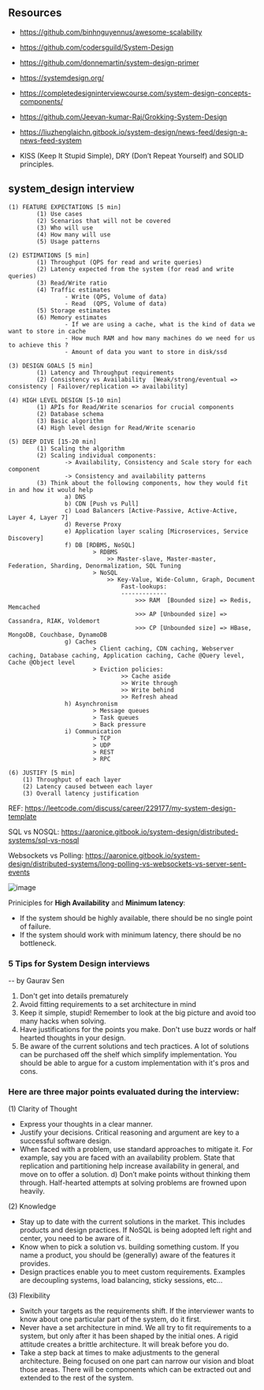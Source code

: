 ## Resources

* https://github.com/binhnguyennus/awesome-scalability
* https://github.com/codersguild/System-Design
* https://github.com/donnemartin/system-design-primer
* https://systemdesign.org/
* https://completedesigninterviewcourse.com/system-design-concepts-components/
* https://github.com/Jeevan-kumar-Raj/Grokking-System-Design
* https://liuzhenglaichn.gitbook.io/system-design/news-feed/design-a-news-feed-system

* KISS (Keep It Stupid Simple), DRY (Don’t Repeat Yourself) and SOLID principles.


## system_design interview

```
(1) FEATURE EXPECTATIONS [5 min]
        (1) Use cases
        (2) Scenarios that will not be covered
        (3) Who will use
        (4) How many will use
        (5) Usage patterns

(2) ESTIMATIONS [5 min]
        (1) Throughput (QPS for read and write queries)
        (2) Latency expected from the system (for read and write queries)
        (3) Read/Write ratio
        (4) Traffic estimates
                - Write (QPS, Volume of data)
                - Read  (QPS, Volume of data)
        (5) Storage estimates
        (6) Memory estimates
                - If we are using a cache, what is the kind of data we want to store in cache
                - How much RAM and how many machines do we need for us to achieve this ?
                - Amount of data you want to store in disk/ssd

(3) DESIGN GOALS [5 min]
        (1) Latency and Throughput requirements
        (2) Consistency vs Availability  [Weak/strong/eventual => consistency | Failover/replication => availability]

(4) HIGH LEVEL DESIGN [5-10 min]
        (1) APIs for Read/Write scenarios for crucial components
        (2) Database schema
        (3) Basic algorithm
        (4) High level design for Read/Write scenario

(5) DEEP DIVE [15-20 min]
        (1) Scaling the algorithm
        (2) Scaling individual components: 
                -> Availability, Consistency and Scale story for each component
                -> Consistency and availability patterns
        (3) Think about the following components, how they would fit in and how it would help
                a) DNS
                b) CDN [Push vs Pull]
                c) Load Balancers [Active-Passive, Active-Active, Layer 4, Layer 7]
                d) Reverse Proxy
                e) Application layer scaling [Microservices, Service Discovery]
                f) DB [RDBMS, NoSQL]
                        > RDBMS 
                            >> Master-slave, Master-master, Federation, Sharding, Denormalization, SQL Tuning
                        > NoSQL
                            >> Key-Value, Wide-Column, Graph, Document
                                Fast-lookups:
                                -------------
                                    >>> RAM  [Bounded size] => Redis, Memcached
                                    >>> AP [Unbounded size] => Cassandra, RIAK, Voldemort
                                    >>> CP [Unbounded size] => HBase, MongoDB, Couchbase, DynamoDB
                g) Caches
                        > Client caching, CDN caching, Webserver caching, Database caching, Application caching, Cache @Query level, Cache @Object level
                        > Eviction policies:
                                >> Cache aside
                                >> Write through
                                >> Write behind
                                >> Refresh ahead
                h) Asynchronism
                        > Message queues
                        > Task queues
                        > Back pressure
                i) Communication
                        > TCP
                        > UDP
                        > REST
                        > RPC

(6) JUSTIFY [5 min]
	(1) Throughput of each layer
	(2) Latency caused between each layer
	(3) Overall latency justification
```  
  
REF: https://leetcode.com/discuss/career/229177/my-system-design-template

SQL vs NOSQL: https://aaronice.gitbook.io/system-design/distributed-systems/sql-vs-nosql

Websockets vs Polling: https://aaronice.gitbook.io/system-design/distributed-systems/long-polling-vs-websockets-vs-server-sent-events

![image](https://user-images.githubusercontent.com/19663316/149452891-66593ffc-422a-4d98-ad39-e2c17207382b.png)


Priniciples for **High Availability** and **Minimum latency**:
* If the system should be highly available, there should be no single point of failure.
* If the system should work with minimum latency, there should be no bottleneck.


### 5 Tips for System Design interviews
-- by Gaurav Sen
1) Don't get into details prematurely
2) Avoid fitting requirements to a set architecture in mind
3) Keep it simple, stupid! Remember to look at the big picture and avoid too many hacks when solving.
4) Have justifications for the points you make. Don't use buzz words or half hearted thoughts in your design.
5) Be aware of the current solutions and tech practices. A lot of solutions can be purchased off the shelf which simplify implementation. You should be able to argue for a custom implementation with it's pros and cons.


### Here are three major points evaluated during the interview:
(1) Clarity of Thought
  * Express your thoughts in a clear manner.
  * Justify your decisions. Critical reasoning and argument are key to a successful software design.
  * When faced with a problem, use standard approaches to mitigate it. For example, say you are faced with an availability problem. State that replication and partitioning help increase availability in general, and move on to offer a solution. d) Don’t make points without thinking them through. Half-hearted attempts at solving problems are frowned upon heavily.
  
(2) Knowledge
  * Stay up to date with the current solutions in the market. This includes products and design practices. If NoSQL is being adopted left right and center, you need to be aware of it.
  * Know when to pick a solution vs. building something custom. If you name a product, you should be (generally) aware of the features it provides.
  * Design practices enable you to meet custom requirements. Examples are decoupling systems, load balancing, sticky sessions, etc…
  
(3) Flexibility
  * Switch your targets as the requirements shift. If the interviewer wants to know about one particular part of the system, do it first.
  * Never have a set architecture in mind. We all try to fit requirements to a system, but only after it has been shaped by the initial ones. A rigid attitude creates a brittle architecture. It will break before you do.
  * Take a step back at times to make adjustments to the general architecture. Being focused on one part can narrow our vision and bloat those areas. There will be components which can be extracted out and extended to the rest of the system.
